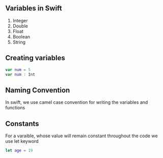 ## Variables in Swift
1. Integer
2. Double
3. Float
4. Boolean
5. String

## Creating variables 
```swift
var num = 5
var num : Int
```
## Naming Convention
In swift, we use camel case convention for writing the variables and functions

## Constants
For a varaible, whose value will remain constant throughout the code we use let keyword
```swift
let age = 19
```

